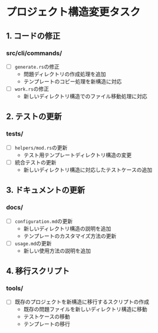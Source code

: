 # プロジェクト構造変更タスク

## 1. コードの修正

### src/cli/commands/
- [ ] `generate.rs`の修正
  - 問題ディレクトリの作成処理を追加
  - テンプレートのコピー処理を新構造に対応
- [ ] `work.rs`の修正
  - 新しいディレクトリ構造でのファイル移動処理に対応

## 2. テストの更新

### tests/
- [ ] `helpers/mod.rs`の更新
  - テスト用テンプレートディレクトリ構造の変更
- [ ] 統合テストの更新
  - 新しいディレクトリ構造に対応したテストケースの追加

## 3. ドキュメントの更新

### docs/
- [ ] `configuration.md`の更新
  - 新しいディレクトリ構造の説明を追加
  - テンプレートのカスタマイズ方法の更新
- [ ] `usage.md`の更新
  - 新しい使用方法の説明を追加

## 4. 移行スクリプト

### tools/
- [ ] 既存のプロジェクトを新構造に移行するスクリプトの作成
  - 既存の問題ファイルを新しいディレクトリ構造に移動
  - テストケースの移動
  - テンプレートの移行 